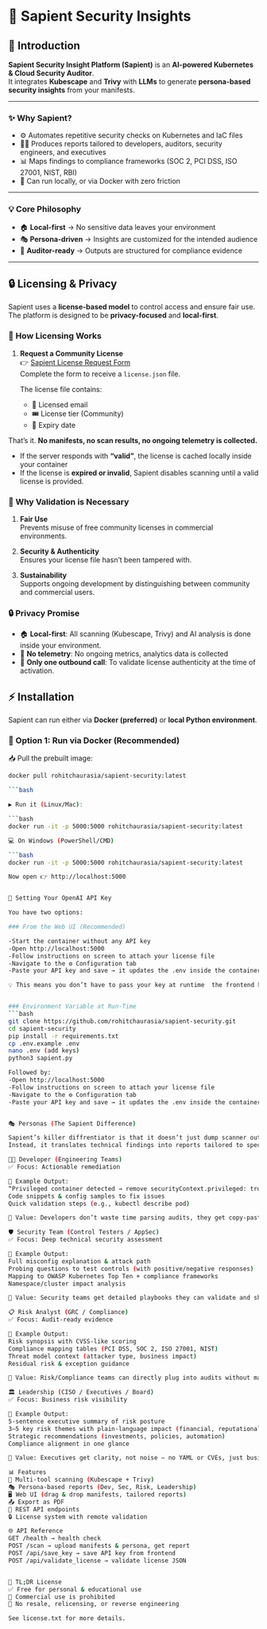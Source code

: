# 🔐 Sapient Security Insights

## 📖 Introduction

**Sapient Security Insight Platform (Sapient)** is an **AI-powered Kubernetes & Cloud Security Auditor**.  
It integrates **Kubescape** and **Trivy** with **LLMs** to generate **persona-based security insights** from your manifests.

---

### ✨ Why Sapient?
- ⚙️ Automates repetitive security checks on Kubernetes and IaC files  
- 👨‍💻 Produces reports tailored to developers, auditors, security engineers, and executives  
- 📊 Maps findings to compliance frameworks (SOC 2, PCI DSS, ISO 27001, NIST, RBI)  
- 🚀 Can run locally, or via Docker with zero friction  

---

### 💡 Core Philosophy
- 🏠 **Local-first** → No sensitive data leaves your environment  
- 🎭 **Persona-driven** → Insights are customized for the intended audience  
- 📑 **Auditor-ready** → Outputs are structured for compliance evidence  

---

## 🔒 Licensing & Privacy

Sapient uses a **license-based model** to control access and ensure fair use.  
The platform is designed to be **privacy-focused** and **local-first**.

### 📝 How Licensing Works
1. **Request a  Community License**  
   👉 [Sapient License Request Form](https://www.rohitchaurasia.com/sapient-license-form)  
   Complete the form to receive a `license.json` file.

   The license file contains:
   - 📧 Licensed email  
   - 🎟 License tier (Community)  
   - 📅 Expiry date
  

That’s it. **No manifests, no scan results, no ongoing telemetry is collected.**

- If the server responds with **“valid”**, the license is cached locally inside your container
- If the license is **expired or invalid**, Sapient disables scanning until a valid license is provided.  

### 🔐 Why Validation is Necessary
1. **Fair Use**  
   Prevents misuse of free community licenses in commercial environments.  

2. **Security & Authenticity**  
   Ensures your license file hasn’t been tampered with.  

3. **Sustainability**  
   Supports ongoing development by distinguishing between community and commercial users.  

### 🔒 Privacy Promise
- 🏠 **Local-first**: All scanning (Kubescape, Trivy) and AI analysis is done inside your environment.  
- 🚫 **No telemetry**: No ongoing metrics, analytics data is collected
- 🔑 **Only one outbound call**: To validate license authenticity at the time of activation.  

## ⚡ Installation

Sapient can run either via **Docker (preferred)** or **local Python environment**.

### 🐳 Option 1: Run via Docker (Recommended)

📥 Pull the prebuilt image:

```bash
docker pull rohitchaurasia/sapient-security:latest

```bash

▶️ Run it (Linux/Mac):

```bash
docker run -it -p 5000:5000 rohitchaurasia/sapient-security:latest

💻 On Windows (PowerShell/CMD)

```bash
docker run -it -p 5000:5000 rohitchaurasia/sapient-security:latest

Now open 👉 http://localhost:5000


🔑 Setting Your OpenAI API Key

You have two options:

### From the Web UI (Recommended)

-Start the container without any API key
-Open http://localhost:5000
-Follow instructions on screen to attach your license file
-Navigate to the ⚙️ Configuration tab
-Paste your API key and save → it updates the .env inside the container

💡 This means you don’t have to pass your key at runtime  the frontend handles it.


### Environment Variable at Run-Time
```bash
git clone https://github.com/rohitchaurasia/sapient-security.git
cd sapient-security
pip install -r requirements.txt
cp .env.example .env
nano .env (add keys)
python3 sapient.py

Followed by:
-Open http://localhost:5000
-Follow instructions on screen to attach your license file
-Navigate to the ⚙️ Configuration tab
-Paste your API key and save → it updates the .env inside the container


🎭 Personas (The Sapient Difference)

Sapient’s killer diffrentiator is that it doesn’t just dump scanner output.
Instead, it translates technical findings into reports tailored to specific personas in your organization.

👨‍💻 Developer (Engineering Teams)
✅ Focus: Actionable remediation

📌 Example Output:
“Privileged container detected → remove securityContext.privileged: true”
Code snippets & config samples to fix issues
Quick validation steps (e.g., kubectl describe pod)

🚀 Value: Developers don’t waste time parsing audits, they get copy-paste fixes.

🛡 Security Team (Control Testers / AppSec)
✅ Focus: Deep technical security assessment

📌 Example Output:
Full misconfig explanation & attack path
Probing questions to test controls (with positive/negative responses)
Mapping to OWASP Kubernetes Top Ten + compliance frameworks
Namespace/cluster impact analysis

🚀 Value: Security teams get detailed playbooks they can validate and share with engineers.

📋 Risk Analyst (GRC / Compliance)
✅ Focus: Audit-ready evidence

📌 Example Output:
Risk synopsis with CVSS-like scoring
Compliance mapping tables (PCI DSS, SOC 2, ISO 27001, NIST)
Threat model context (attacker type, business impact)
Residual risk & exception guidance

🚀 Value: Risk/Compliance teams can directly plug into audits without manual mapping.

🏛 Leadership (CISO / Executives / Board)
✅ Focus: Business risk visibility

📌 Example Output:
5-sentence executive summary of risk posture
3–5 key risk themes with plain-language impact (financial, reputational, compliance)
Strategic recommendations (investments, policies, automation)
Compliance alignment in one glance

🚀 Value: Executives get clarity, not noise — no YAML or CVEs, just business impact.

📊 Features
🔎 Multi-tool scanning (Kubescape + Trivy)
🎭 Persona-based reports (Dev, Sec, Risk, Leadership)
🖥 Web UI (drag & drop manifests, tailored reports)
📤 Export as PDF
🧩 REST API endpoints 
🔒 License system with remote validation

🌐 API Reference
GET /health → health check
POST /scan → upload manifests & persona, get report
POST /api/save_key → save API key from frontend
POST /api/validate_license → validate license JSON


📜 TL;DR License
✅ Free for personal & educational use
💼 Commercial use is prohibited
🚫 No resale, relicensing, or reverse engineering

See license.txt for more details.
